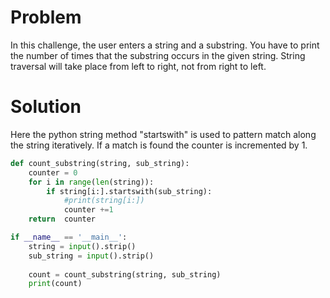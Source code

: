 Problem
==
In this challenge, the user enters a string and a substring. You have to print the number of times that the substring occurs in the given string. 
String traversal will take place from left to right, not from right to left.


Solution
==
Here the python string method "startswith" is used to pattern match along the string iteratively. If a match is found the counter is incremented by 1.



~~~python
def count_substring(string, sub_string):
    counter = 0
    for i in range(len(string)):
        if string[i:].startswith(sub_string):
            #print(string[i:])
            counter +=1
    return  counter

if __name__ == '__main__':
    string = input().strip()
    sub_string = input().strip()
    
    count = count_substring(string, sub_string)
    print(count)

~~~
